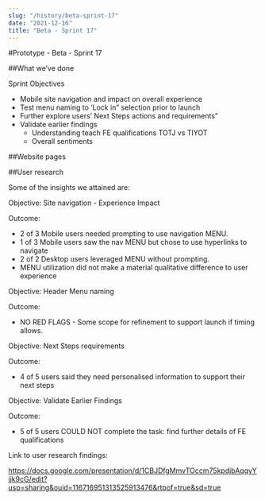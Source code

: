 ```yaml
---
slug: "/history/beta-sprint-17"
date: "2021-12-16"
title: "Beta - Sprint 17"
---
```


#Prototype - Beta - Sprint 17

##What we’ve done

Sprint Objectives

- Mobile site navigation and impact on overall experience 
- Test menu naming to ‘Lock in” selection prior to launch
- Further explore users’ Next Steps actions and requirements” 
- Validate earlier findings
  - Understanding teach FE qualifications TOTJ vs TIYOT
  - Overall sentiments


##Website pages



##User research

Some of the insights we attained are:

Objective: Site navigation - Experience Impact

Outcome: 

- 2 of 3 Mobile users needed prompting to use navigation MENU.
- 1 of 3 Mobile users saw the nav MENU but chose to use hyperlinks to navigate 
- 2 of 2 Desktop users leveraged MENU without prompting. 
- MENU utilization did not make a material qualitative difference to user experience  

Objective: Header Menu naming 

Outcome:  

- NO RED FLAGS - Some scope for refinement to support launch if timing allows. 

Objective: Next Steps requirements

Outcome: 

- 4 of 5 users said they need personalised information to support their next steps

Objective: Validate Earlier Findings

Outcome: 

- 5 of 5 users COULD NOT complete the task: find further details of FE qualifications

Link to user research findings:

https://docs.google.com/presentation/d/1CBJDfgMmvTOccm75kpdjbAqqyYjjk9cG/edit?usp=sharing&ouid=116716951313525913476&rtpof=true&sd=true

